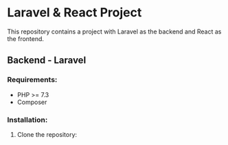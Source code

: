 # Laravel & React Project

This repository contains a project with Laravel as the backend and React as the frontend.

## Backend - Laravel

### Requirements:
- PHP >= 7.3
- Composer

### Installation:
1. Clone the repository:
